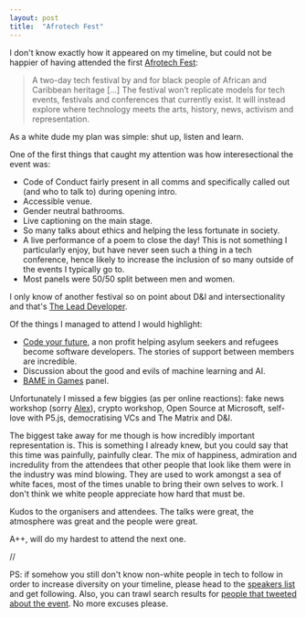 ```yaml
---
layout: post
title:  "Afrotech Fest"
---
```


I don't know exactly how it appeared on my timeline, but could not be happier of having attended the first [Afrotech Fest](https://www.afrotechfest.co.uk/):

> A two-day tech festival by and for black people of African and Caribbean heritage [...] The festival won’t replicate models for tech events, festivals and conferences that currently exist. It will instead explore where technology meets the arts, history, news, activism and representation.

As a white dude my plan was simple: shut up, listen and learn. 

One of the first things that caught my attention was how interesectional the event was:

 * Code of Conduct fairly present in all comms and specifically called out (and who to talk to) during opening intro.
 * Accessible venue.
 * Gender neutral bathrooms.
 * Live captioning on the main stage.
 * So many talks about ethics and helping the less fortunate in society.
 * A live performance of a poem to close the day! This is not something I particularly enjoy, but have never seen such a thing in a tech conference, hence likely to increase the inclusion of so many outside of the events I typically go to.
 * Most panels were 50/50 split between men and women. 

I only know of another festival so on point about D&I and intersectionality and that's [The Lead Developer](https://theleaddeveloper.com/).

Of the things I managed to attend I would highlight:

 * [Code your future](https://codeyourfuture.io/), a non profit helping asylum seekers and refugees become software developers. The stories of support between members are incredible.
 * Discussion about the good and evils of machine learning and AI.
 * [BAME in Games](http://www.bameingames.org/) panel.

Unfortunately I missed a few biggies (as per online reactions): fake news workshop (sorry [Alex](https://twitter.com/fxfegha)), crypto workshop, Open Source at Microsoft, self-love with P5.js, democratising VCs and The Matrix and D&I.

The biggest take away for me though is how incredibly important representation is. This is something I already knew, but you could say that this time was painfully, painfully clear. The mix of happiness, admiration and incredulity from the attendees that other people that look like them were in the industry was mind blowing. They are used to work amongst a sea of white faces, most of the times unable to bring their own selves to work. I don't think we white people appreciate how hard that must be.

Kudos to the organisers and attendees. The talks were great, the atmosphere was great and the people were great. 

A++, will do my hardest to attend the next one.

//

PS: if somehow you still don't know non-white people in tech to follow in order to increase diversity on your timeline, please head to the [speakers list](https://www.afrotechfest.co.uk/participants/) and get following. Also, you can trawl search results for [people that tweeted about the event](https://twitter.com/search?f=tweets&vertical=default&q=afrotechfest&src=savs
). No more excuses please.